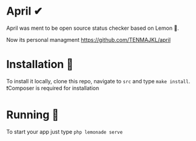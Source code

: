 # April ✔

April was ment to be open source status checker based on Lemon 🍋.
 
Now its personal managment https://github.com/TENMAJKL/april

# Installation 🔌

To install it locally, clone this repo, navigate to `src` and type `make install`.\
❗Composer is required for installation

# Running 🏃

To start your app just type `php lemonade serve`
  
